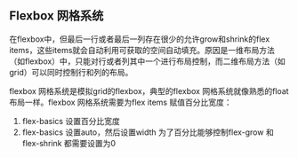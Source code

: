 
## Flexbox 网格系统
在flexbox中，但最后一行或者最后一列存在很少的允许grow和shrink的flex items，这些items就会自动利用可获取的空间自动填充。原因是一维布局方法（如flexbox）中，只能对行或者列其中一个进行布局控制，而二维布局方法（如grid）可以同时控制行和列的布局。

flexbox 网格系统是模拟grid的flexbox，典型的flexbox 网格系统就像熟悉的float布局一样。flexbox 网格系统需要为flex items 赋值百分比宽度：
1. flex-basics 设置百分比宽度
2. flex-basics 设置auto，然后设置width
为了百分比能够控制flex-grow 和 flex-shrink 都需要设置为0
